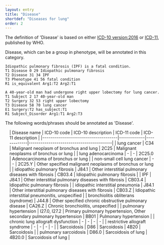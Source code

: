 ```yaml
---
layout: entry
title: "Disease"
shortdef: "Diseases for lung"
order: 2
---
```


The definition of 'Disease' is based on either 
<a href="http://apps.who.int/classifications/icd10/browse/2016/en">ICD-10 version:2016</a> or <a href="https://icd.who.int/browse11/l-m/en">ICD-11</a>, published by WHO.

Disease, which can be a group in phenotype, will be annotated in this category. 

~~~ ann
Idiopathic pulmonary fibrosis (IPF) is a fatal condition. 
T1 Disease 0 29 Idiopathic pulmonary fibrosis
T2 Disease 31 34 IPF
T3 Phenotype 41 56 fatal condition
R1 is_equivalent Arg1:T2 Arg2:T1
~~~
~~~ ann
A 40-year-old man had undergone right upper lobectomy for lung cancer.
T1 Subject 2 17 40-year-old man
T2 Surgery 32 53 right upper lobectomy
T3 Disease 58 70 lung cancer
E1 Surgery:T2 has_subject:T1
R1 Subject_Disorder Arg1:T1 Arg2:T3
~~~

The following words/phrases should be annotated as 'Disease'.

<div style="margin:1em" markdown="1">

| Disease name | ICD-10 code | ICD-10 description | ICD-11 code | ICD-11 description |
|--------------------------------------|-------------|-------------|------------------------------------------|
| lung cancer | C34 | Malignant neoplasm of bronchus and lung | 2C25 | Malignant neoplasms of bronchus or lung |
| lung adenocarcinoma | - | - | 2C25.0 | Adenocarcinoma of bronchus or lung |
| non-small cell lung cancer | - | - | 2C25.Y | Other specified malignant neoplasms of bronchus or lung |
| idiopathic pulmonary fibrosis | J84.1 | Other interstitial pulmonary diseases with fibrosis | CB03.4 | Idiopathic pulmonary fibrosis |
| IPF | J84.1 | Other interstitial pulmonary diseases with fibrosis | CB03.4 | Idiopathic pulmonary fibrosis |
| idiopathic interstitial pneumonia | J84.1 | Other interstitial pulmonary diseases with fibrosis | CB03.Z | Idiopathic interstitial pneumonitis, unspecified |
| bronchiolitis obliterans (syndrome) | J44.8 | Other specified chronic obstructive pulmonary disease  | CA26.Z | Chronic bronchiolitis, unspecified |
| pulmonary hypertension | I27.0, I27.2 | Primary pulmonary hypertension, Other secondary pulmonary hypertension | BB01 | Pulmonary hypertension |
| chronic lung allograft dysfunction | - | - | - | - |
| restrictive allograft syndrome | - | - | - | - |
| Sarcoidosis | D86 | Sarcoidosis | 4B20 | Sarcoidosis |
| pulmonary sarcoidosis | D86.0 | Sarcoidosis of lung | 4B20.0 | Sarcoidosis of lung |

</div>


<!-- details -->
